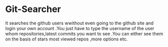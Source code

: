 # Git-Searcher
It searches the github users wwithout even going to the github site and login your own account .You just have to type the username of the user whom repositories,latest commits you want to see .You can either see them on the basis of stars most viewed repos ,more options etc. 
